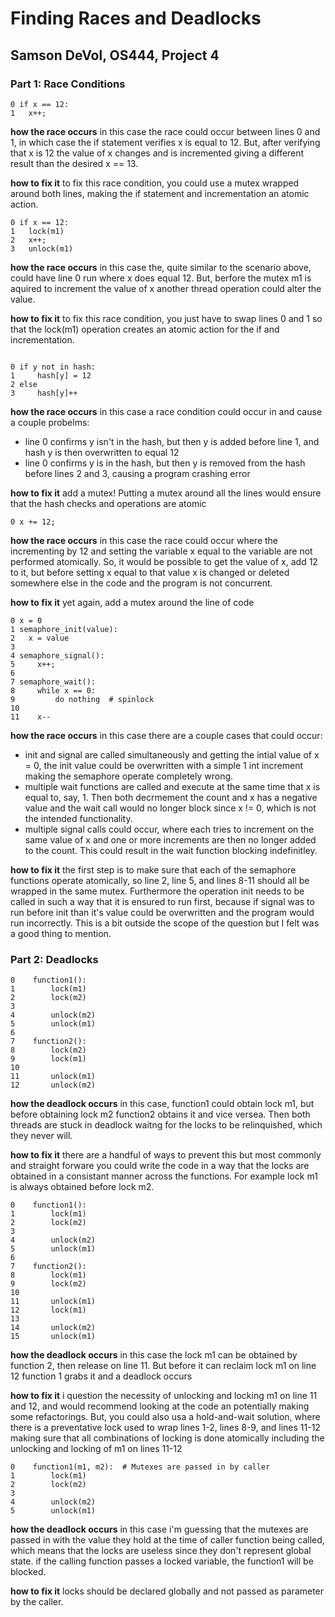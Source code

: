 # Finding Races and Deadlocks
## Samson DeVol, OS444, Project 4

### Part 1: Race Conditions

```
0 if x == 12:
1 	x++;
```

**how the race occurs** 
in this case the race could occur between lines 0 and 1, in which case the if statement verifies x is equal to 12.
But, after verifying that x is 12 the value of x changes and is incremented giving a different result than the desired x == 13. 

**how to fix it**
to fix this race condition, you could use a mutex wrapped around both lines, making the if statement and incrementation an atomic action. 

```
0 if x == 12:
1 	lock(m1)
2 	x++;
3 	unlock(m1)
```
**how the race occurs**
in this case the, quite similar to the scenario above, could have line 0 run where x does equal 12.
But, berfore the mutex m1 is aquired to increment the value of x another thread operation could alter the value.

**how to fix it**
to fix this race condition, you just have to swap lines 0 and 1 so that the lock(m1) operation creates an atomic action for the if and incrementation.
```

0 if y not in hash:
1     hash[y] = 12
2 else
3     hash[y]++
```

**how the race occurs**
in this case a race condition could occur in and cause a couple probelms:
- line 0 confirms y isn't in the hash, but then y is added before line 1, and hash y is then overwritten to equal 12
- line 0 confirms y is in the hash, but then y is removed from the hash before lines 2 and 3, causing a program crashing error

**how to fix it**
add a mutex! Putting a mutex around all the lines would ensure that the hash checks and operations are atomic

```
0 x += 12;
```

**how the race occurs**
in this case the race could occur where the incrementing by 12 and setting the variable x equal to the variable are not performed atomically. 
So, it would be possible to get the value of x, add 12 to it, but before setting x equal to that value x is changed or deleted somewhere else in the code and the program is not concurrent.

**how to fix it**
yet again, add a mutex around the line of code

```
0 x = 0
1 semaphore_init(value):
2   x = value
3 
4 semaphore_signal():
5     x++;
6 
7 semaphore_wait():
8     while x == 0:
9         do nothing  # spinlock
10 
11    x--
```

**how the race occurs**
in this case there are a couple cases that could occur:
- init and signal are called simultaneously and getting the intial value of x = 0, the init value could be overwritten with a simple 1 int increment making the semaphore operate completely wrong. 
- multiple wait functions are called and execute at the same time that x is equal to, say, 1. Then both decrmement the count and x has a negative value and the wait call would no longer block since x != 0, which is not the intended functionality.
- multiple signal calls could occur, where each tries to increment on the same value of x and one or more increments are then no longer added to the count. This could result in the wait function blocking indefinitley. 

**how to fix it**
the first step is to make sure that each of the semaphore functions operate atomically, so line 2, line 5, and lines 8-11 should all be wrapped in the same mutex. Furthermore the operation init needs to be called in such a way that it is ensured to run first, because if signal was to run before init than it's value could be overwritten and the program would run incorrectly. This is a bit outside the scope of the question but I felt was a good thing to mention. 

### Part 2: Deadlocks

```
0    function1():
1        lock(m1)
2        lock(m2)
3
4        unlock(m2)
5        unlock(m1)
6
7    function2():
8        lock(m2)
9        lock(m1)
10
11       unlock(m1)
12       unlock(m2)
```

**how the deadlock occurs**
in this case, function1 could obtain lock m1, but before obtaining lock m2 function2 obtains it and vice versea. Then both threads are stuck in deadlock waitng for the locks to be relinquished, which they never will. 

**how to fix it**
there are a handful of ways to prevent this but most commonly and straight forware you could write the code in a way that the locks are obtained in a consistant manner across the functions. For example lock m1 is always obtained before lock m2. 

```
0    function1():
1        lock(m1)
2        lock(m2)
3
4        unlock(m2)
5        unlock(m1)
6
7    function2():
8        lock(m1)
9        lock(m2)
10       
11       unlock(m1)
12       lock(m1)
13
14       unlock(m2)
15       unlock(m1)
```

**how the deadlock occurs**
in this case the lock m1 can be obtained by function 2, then release on line 11. But before it can reclaim lock m1 on line 12 function 1 grabs it and a deadlock occurs

**how to fix it**
i question the necessity of unlocking and locking m1 on line 11 and 12, and would recommend looking at the code an potentially making some refactorings. 
But, you could also usa a hold-and-wait solution, where there is a preventative lock used to wrap lines 1-2, lines 8-9, and lines 11-12 making sure that all combinations of locking is done atomically including the unlocking and locking of m1 on lines 11-12 

```
0    function1(m1, m2):  # Mutexes are passed in by caller
1        lock(m1)
2        lock(m2)
3
4        unlock(m2)
5        unlock(m1)
```

**how the deadlock occurs**
in this case i'm guessing that the mutexes are passed in with the value they hold at the time of caller function being called, which means that the locks are useless since they don't represent global state. if the calling function passes a locked variable, the function1 will be blocked.

**how to fix it**
locks should be declared globally and not passed as parameter by the caller. 

